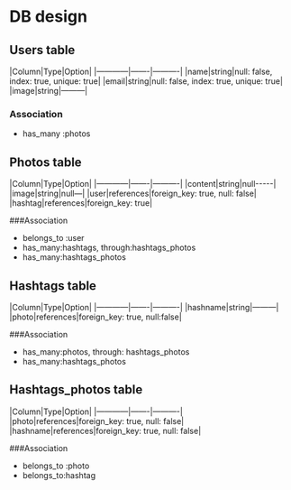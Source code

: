 # DB design
## Users table

|Column|Type|Option|
|————|——-|———-|
|name|string|null: false, index: true, unique: true|
|email|string|null: false, index: true, unique: true|
|image|string|———|

### Association
- has_many :photos


## Photos table
|Column|Type|Option|
|————|——-|———-|
|content|string|null-----|
|image|string|null—|
|user|references|foreign_key: true, null: false|
|hashtag|references|foreign_key: true|

###Association
- belongs_to :user
- has_many:hashtags, through:hashtags_photos
- has_many:hashtags_photos


## Hashtags table
|Column|Type|Option|
|————|——-|———-|
|hashname|string|———|
|photo|references|foreign_key: true, null:false|

###Association
- has_many:photos, through: hashtags_photos
- has_many:hashtags_photos


## Hashtags_photos table
|Column|Type|Option|
|————|——-|———-|
|photo|references|foreign_key: true, null: false|
|hashname|references|foreign_key: true, null: false|

###Association
- belongs_to :photo
- belongs_to:hashtag

